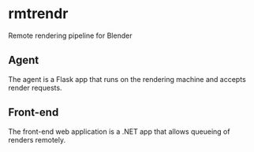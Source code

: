 # rmtrendr
Remote rendering pipeline for Blender

## Agent
The agent is a Flask app that runs on the rendering machine and accepts render requests.

## Front-end
The front-end web application is a .NET app that allows queueing of renders remotely.

